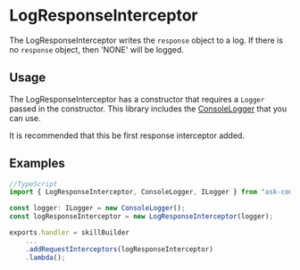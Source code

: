 # LogResponseInterceptor

The LogResponseInterceptor writes the `response` object to a log. If there is no `response` object, then 'NONE' will be logged. 

## Usage

The LogResponseInterceptor has a constructor that requires a `Logger` passed in the constructor. This library includes the [ConsoleLogger](ConsoleLogger.md) that you can use. 

It is recommended that this be first response interceptor added.

## Examples

```ts
//TypeScript
import { LogResponseInterceptor, ConsoleLogger, ILogger } from "ask-community-interceptors";

const logger: ILogger = new ConsoleLogger();
const logResponseInterceptor = new LogResponseInterceptor(logger);

exports.handler = skillBuilder
    ...
    .addRequestInterceptors(logResponseInterceptor)
    .lambda();
```